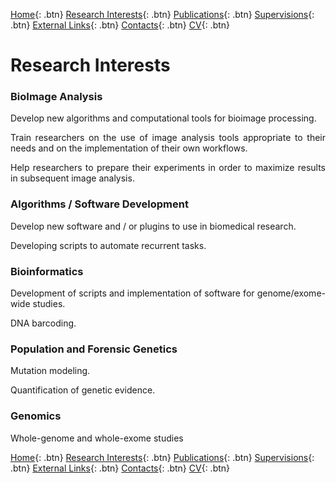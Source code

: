 [Home](https://econdesousa.github.io){: .btn}
[Research Interests](https://econdesousa.github.io/ResearchInterests){: .btn}
[Publications](https://econdesousa.github.io/Publications){: .btn}
[Supervisions](https://econdesousa.github.io/Supervision){: .btn}
[External Links](https://econdesousa.github.io/Links){: .btn}
[Contacts](https://econdesousa.github.io/Contacts){: .btn}
[CV](https://econdesousa.github.io/CV){: .btn}



# Research Interests

### BioImage Analysis

<p align="justify">Develop new algorithms and computational tools for bioimage processing.</p>

<p align="justify">Train researchers on the use of image analysis tools appropriate to their needs and on the implementation of their own workflows.</p>

<p align="justify">Help researchers to prepare their experiments in order to maximize results in subsequent image analysis.</p>


### Algorithms / Software Development

<p align="justify">Develop new software and / or plugins to use in biomedical research.</p>

<p align="justify">Developing scripts to automate recurrent tasks.</p>


### Bioinformatics

<p align="justify">Development of scripts and implementation of software for genome/exome-wide studies.</p>

<p align="justify">DNA barcoding.</p>


### Population and Forensic Genetics

<p align="justify">Mutation modeling.</p>

<p align="justify">Quantification of genetic evidence.</p>


### Genomics

<p align="justify">Whole-genome  and whole-exome studies</p>



[Home](https://econdesousa.github.io){: .btn}
[Research Interests](https://econdesousa.github.io/ResearchInterests){: .btn}
[Publications](https://econdesousa.github.io/Publications){: .btn}
[Supervisions](https://econdesousa.github.io/Supervision){: .btn}
[External Links](https://econdesousa.github.io/Links){: .btn}
[Contacts](https://econdesousa.github.io/Contacts){: .btn}
[CV](https://econdesousa.github.io/CV){: .btn}